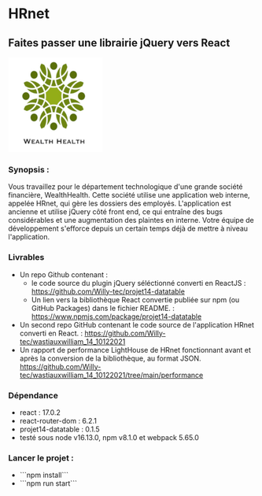 <h1>HRnet</h1>
<h2>Faites passer une librairie jQuery vers React</h2>
<img src="./public/logo192.png" />
<h3>Synopsis :</h3>
<p>
    Vous travaillez pour le département technologique d'une grande société
    financière, WealthHealth. Cette société utilise une application web interne,
    appelée HRnet, qui gère les dossiers des employés. L'application est
    ancienne et utilise jQuery côté front end, ce qui entraîne des bugs
    considérables et une augmentation des plaintes en interne. Votre équipe de
    développement s'efforce depuis un certain temps déjà de mettre à niveau
    l'application.
</p>
<h3>Livrables</h3>
<ul>
    <li>
        Un repo Github contenant :
        <ul>
            <li>
                le code source du plugin jQuery séléctionné converti en ReactJS
                :
                <a href="https://github.com/Willy-tec/projet14-datatable"
                    >https://github.com/Willy-tec/projet14-datatable</a
                >
            </li>
            <li>
                Un lien vers la bibliothèque React convertie publiée sur npm (ou
                GitHub Packages) dans le fichier README. :
                <a href="https://www.npmjs.com/package/projet14-datatable"
                    >https://www.npmjs.com/package/projet14-datatable</a
                >
            </li>
        </ul>
    </li>
    <li>
        Un second repo GitHub contenant le code source de l'application HRnet
        converti en React. : <a href="https://github.com/Willy-tec/wastiauxwilliam_14_10122021">https://github.com/Willy-tec/wastiauxwilliam_14_10122021</a>
    </li>
    <li>
        Un rapport de performance LightHouse de HRnet fonctionnant avant et
        après la conversion de la bibliothèque, au format JSON.
        <a href="https://github.com/Willy-tec/wastiauxwilliam_14_10122021/tree/main/performance">https://github.com/Willy-tec/wastiauxwilliam_14_10122021/tree/main/performance</a>
    </li>
</ul>
<h3>Dépendance</h3>
<ul>
    <li>react : 17.0.2</li>
    <li>react-router-dom : 6.2.1</li>
    <li>projet14-datatable : 0.1.5</li>
    <li>testé sous node v16.13.0, npm v8.1.0 et webpack 5.65.0</li>
</ul>
<h3>Lancer le projet :</h3>
<ul>
    <li>```npm install```</li>
    <li>```npm run start```</li>
</ul>
